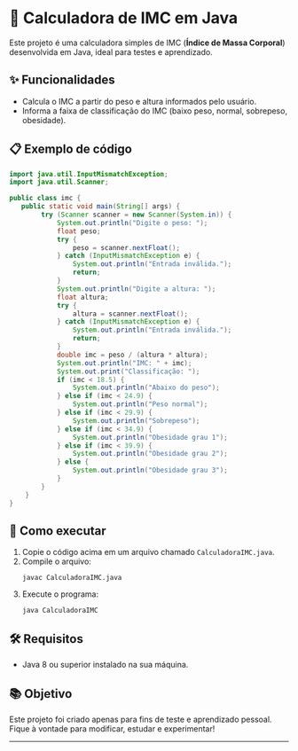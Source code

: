 # 🧮 Calculadora de IMC em Java

Este projeto é uma calculadora simples de IMC (**Índice de Massa Corporal**) desenvolvida em Java, ideal para testes e aprendizado.

## ✨ Funcionalidades

- Calcula o IMC a partir do peso e altura informados pelo usuário.
- Informa a faixa de classificação do IMC (baixo peso, normal, sobrepeso, obesidade).

## 📋 Exemplo de código

```java
import java.util.InputMismatchException;
import java.util.Scanner;

public class imc {
   public static void main(String[] args) {
        try (Scanner scanner = new Scanner(System.in)) {
            System.out.println("Digite o peso: ");
            float peso;
            try {
                peso = scanner.nextFloat();
            } catch (InputMismatchException e) {
                System.out.println("Entrada inválida.");
                return;
            }
            System.out.println("Digite a altura: ");
            float altura;
            try {
                altura = scanner.nextFloat();
            } catch (InputMismatchException e) {
                System.out.println("Entrada inválida.");
                return;
            }
            double imc = peso / (altura * altura);
            System.out.println("IMC: " + imc);
            System.out.print("Classificação: ");
            if (imc < 18.5) {
                System.out.println("Abaixo do peso");
            } else if (imc < 24.9) {
                System.out.println("Peso normal");
            } else if (imc < 29.9) {
                System.out.println("Sobrepeso");
            } else if (imc < 34.9) {
                System.out.println("Obesidade grau 1");
            } else if (imc < 39.9) {
                System.out.println("Obesidade grau 2");
            } else {
                System.out.println("Obesidade grau 3");
            }
        }
    }
}
```

## 🚀 Como executar

1. Copie o código acima em um arquivo chamado `CalculadoraIMC.java`.
2. Compile o arquivo:
   ```
   javac CalculadoraIMC.java
   ```
3. Execute o programa:
   ```
   java CalculadoraIMC
   ```

## 🛠️ Requisitos

- Java 8 ou superior instalado na sua máquina.

## 📚 Objetivo

Este projeto foi criado apenas para fins de teste e aprendizado pessoal. Fique à vontade para modificar, estudar e experimentar!

---
